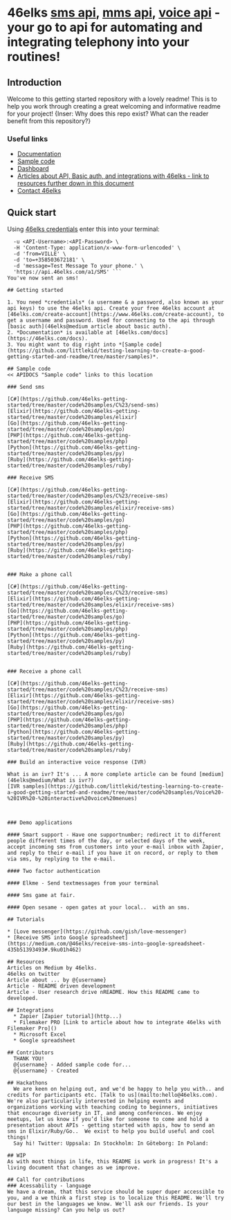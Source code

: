 # 46elks [sms api](https://46elks.com), [mms api](https://46elks.com), [voice api](https://46elks.com/link-to-details-about-voice) - your go to api for automating and integrating telephony into your routines!

## Introduction
Welcome to this getting started repository with a lovely readme! This is to help you work through creating a great welcoming and informative readme for your project! {Inser: Why does this repo exist? What can the reader benefit from this repository?}

### Useful links

  * [Documentation](https://www.46elks.com/api-docs#introduction)
  * [Sample code](https://github.com/littlekid/testing-learning-to-create-a-good-getting-started-and-readme/tree/master/samples)
  * [Dashboard](http://dashboard.46elks.com/)
  * [Articles about API, Basic auth, and integrations with 46elks - link to resources further down in this document](46elks@medium) 
  * [Contact 46elks](46elks.com/help#contact)

## Quick start
Using [46elks credentials]() enter this into your terminal:
``` curl -X POST \
  -u <API-Username>:<API-Password> \
  -H 'Content-Type: application/x-www-form-urlencoded' \
  -d 'from=VILLE' \
  -d 'to=+358503672181' \
  -d 'message=Test Message To your phone.' \
  'https://api.46elks.com/a1/SMS' ``` 
You've now sent an sms!

## Getting started

1. You need *credentials* (a username & a password, also known as your api keys) to use the 46elks api. Create your free 46elks account at [46elks.com/create-account](https://www.46elks.com/create-account), to get a username and password. Used for connecting to the api through [basic auth](46elks@medium article about basic auth).
2. *Documentation* is available at [46elks.com/docs](https://46elks.com/docs).
3. You might want to dig right into *[Sample code](https://github.com/littlekid/testing-learning-to-create-a-good-getting-started-and-readme/tree/master/samples)*.

## Sample code
<< APIDOCS "Sample code" links to this location

### Send sms

[C#](https://github.com/46elks-getting-started/tree/master/code%20samples/C%23/send-sms)
[Elixir](https://github.com/46elks-getting-started/tree/master/code%20samples/elixir)
[Go](https://github.com/46elks-getting-started/tree/master/code%20samples/go)
[PHP](https://github.com/46elks-getting-started/tree/master/code%20samples/php)
[Python](https://github.com/46elks-getting-started/tree/master/code%20samples/py)
[Ruby](https://github.com/46elks-getting-started/tree/master/code%20samples/ruby)

### Receive SMS

[C#](https://github.com/46elks-getting-started/tree/master/code%20samples/C%23/receive-sms)
[Elixir](https://github.com/46elks-getting-started/tree/master/code%20samples/elixir/receive-sms)
[Go](https://github.com/46elks-getting-started/tree/master/code%20samples/go)
[PHP](https://github.com/46elks-getting-started/tree/master/code%20samples/php)
[Python](https://github.com/46elks-getting-started/tree/master/code%20samples/py)
[Ruby](https://github.com/46elks-getting-started/tree/master/code%20samples/ruby)


### Make a phone call

[C#](https://github.com/46elks-getting-started/tree/master/code%20samples/C%23/receive-sms)
[Elixir](https://github.com/46elks-getting-started/tree/master/code%20samples/elixir/receive-sms)
[Go](https://github.com/46elks-getting-started/tree/master/code%20samples/go)
[PHP](https://github.com/46elks-getting-started/tree/master/code%20samples/php)
[Python](https://github.com/46elks-getting-started/tree/master/code%20samples/py)
[Ruby](https://github.com/46elks-getting-started/tree/master/code%20samples/ruby)


### Receive a phone call

[C#](https://github.com/46elks-getting-started/tree/master/code%20samples/C%23/receive-sms)
[Elixir](https://github.com/46elks-getting-started/tree/master/code%20samples/elixir/receive-sms)
[Go](https://github.com/46elks-getting-started/tree/master/code%20samples/go)
[PHP](https://github.com/46elks-getting-started/tree/master/code%20samples/php)
[Python](https://github.com/46elks-getting-started/tree/master/code%20samples/py)
[Ruby](https://github.com/46elks-getting-started/tree/master/code%20samples/ruby)

### Build an interactive voice response (IVR)

What is an ivr? It's ... A more complete article can be found [medium](46elks@medium/What is ivr?)
[IVR samples](https://github.com/littlekid/testing-learning-to-create-a-good-getting-started-and-readme/tree/master/code%20samples/Voice%20-%20IVR%20-%20interactive%20voice%20menues)



### Demo applications

#### Smart support - Have one supportnumber; redirect it to different people different times of the day, or selected days of the week, accept incoming sms from customers into your e-mail inbox with Zapier, and reply to their e-mail if you have it on record, or reply to them via sms, by replying to the e-mail.

#### Two factor authentication

#### Elkme - Send textmessages from your terminal

#### Sms game at fair.

#### Open sesame - open gates at your local..  with an sms.

## Tutorials

* [Love messenger](https://github.com/gish/love-messenger)
* [Receive SMS into Google spreadsheet](https://medium.com/@46elks/receive-sms-into-google-spreadsheet-435b51393493#.9ku01h462)

## Resources
Articles on Medium by 46elks.
46elks on twitter
Article about ... by @{username}
Article - README driven development
Article - User research drive nREADME. How this README came to developed.
  
## Integrations
  * Zapier [Zapier tutorial](http...)
  * Filemaker PRO [Link to article about how to integrate 46elks with Filemaker Pro]()
  * Microsoft Excel
  * Google spreadsheet

## Contributors
  THANK YOU!
  @{username} - Added sample code for...
  @{username} - Created
  
## Hackathons
  We are keen on helping out, and we'd be happy to help you with.. and credits for participants etc. [Talk to us](mailto:hello@46elks.com). We're also particularily interested in helping events and organizations working with teaching coding to beginners, initiatives that encourage diversety in IT, and among conferences. We enjoy meetups, let us know if you’d like for someone to come and hold a presentation about APIs - getting started with apis, how to send an sms in Elixir/Ruby/Go..  We exist to help you build useful and cool things!
  Say hi! Twitter: Uppsala: In Stockholm: In Göteborg: In Poland:

## WIP
As with most things in life, this README is work in progress! It's a living document that changes as we improve.

## Call for contributions
### Acessability - language
We have a dream, that this service should be super duper accessible to you, and a we think a first step is to localize this README. We'll try our best in the languages we know. We'll ask our friends. Is your language missing? Can you help us out?
